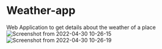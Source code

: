 # Weather-app
Web Application to get details about  the weather of a place
![Screenshot from 2022-04-30 10-26-15](https://user-images.githubusercontent.com/91669835/166092158-d6d939bb-d860-4251-a659-79f0ade01b40.png)
![Screenshot from 2022-04-30 10-26-19](https://user-images.githubusercontent.com/91669835/166092184-1add40aa-93fc-43e8-9dae-95cd858f51e6.png)


